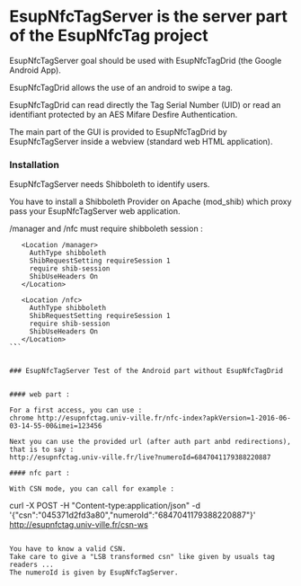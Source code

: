 EsupNfcTagServer is the server part of the EsupNfcTag project
============================

EsupNfcTagServer goal should be used with EsupNfcTagDrid (the Google Android App).

EsupNfcTagDrid allows the use of an android to swipe a tag. 

EsupNfcTagDrid can read directly the Tag Serial Number (UID) or read an identifiant protected by an AES Mifare Desfire Authentication.

The main part of the GUI is provided to EsupNfcTagDrid by EsupNfcTagServer inside a webview (standard web HTML application).
   
   
### Installation

EsupNfcTagServer needs Shibboleth to identify users.

You have to install a Shibboleth Provider on Apache (mod_shib) which proxy pass your EsupNfcTagServer web application.

/manager and /nfc must require shibboleth session : 

```
   <Location /manager>
     AuthType shibboleth
     ShibRequestSetting requireSession 1
     require shib-session
     ShibUseHeaders On
   </Location>

   <Location /nfc>
     AuthType shibboleth
     ShibRequestSetting requireSession 1
     require shib-session
     ShibUseHeaders On
   </Location>
`̀``

   
### EsupNfcTagServer Test of the Android part without EsupNfcTagDrid


#### web part : 

For a first access, you can use :  
chrome http://esupnfctag.univ-ville.fr/nfc-index?apkVersion=1-2016-06-03-14-55-00&imei=123456

Next you can use the provided url (after auth part anbd redirections), that is to say : 
http://esupnfctag.univ-ville.fr/live?numeroId=6847041179388220887

#### nfc part : 

With CSN mode, you can call for example : 

```
curl -X POST -H "Content-type:application/json" -d '{"csn":"045371d2fd3a80","numeroId":"6847041179388220887"}' http://esupnfctag.univ-ville.fr/csn-ws
```

You have to know a valid CSN.
Take care to give a "LSB transformed csn" like given by usuals tag readers ...  
The numeroId is given by EsupNfcTagServer.


